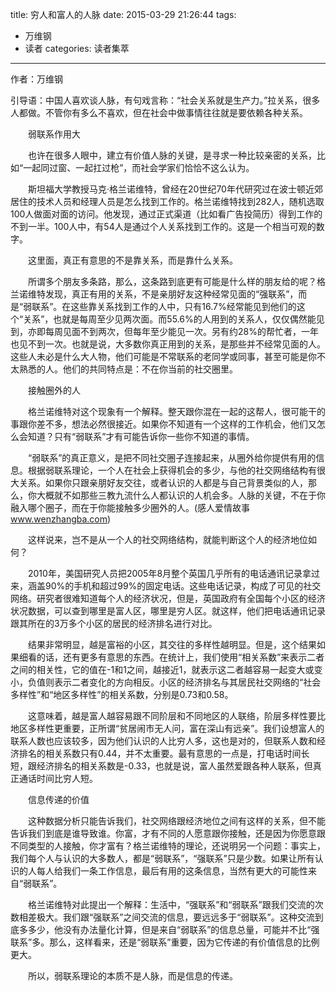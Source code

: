 title: 穷人和富人的人脉
date: 2015-03-29 21:26:44
tags:
- 万维钢
- 读者
categories: 读者集萃
---

作者：万维钢

引导语：中国人喜欢谈人脉，有句戏言称：“社会关系就是生产力。”拉关系，很多人都做。不管你有多么不喜欢，但在社会中做事情往往就是要依赖各种关系。


　　弱联系作用大

　　也许在很多人眼中，建立有价值人脉的关键，是寻求一种比较亲密的关系，比如“一起同过窗、一起扛过枪”，而社会学家们恰恰不这么认为。

　　斯坦福大学教授马克·格兰诺维特，曾经在20世纪70年代研究过在波士顿近郊居住的技术人员和经理人员是怎么找到工作的。格兰诺维特找到282人，随机选取100人做面对面的访问。他发现，通过正式渠道（比如看广告投简历）得到工作的不到一半。100人中，有54人是通过个人关系找到工作的。这是一个相当可观的数字。
<!--more-->
　　这里面，真正有意思的不是靠关系，而是靠什么关系。

　　所谓多个朋友多条路，那么，这条路到底更有可能是什么样的朋友给的呢？格兰诺维特发现，真正有用的关系，不是亲朋好友这种经常见面的“强联系”，而是“弱联系”。在这些靠关系找到工作的人中，只有16.7%经常能见到他们的这个“关系”，也就是每周至少见两次面。而55.6%的人用到的关系人，仅仅偶然能见到，亦即每周见面不到两次，但每年至少能见一次。另有约28%的帮忙者，一年也见不到一次。也就是说，大多数你真正用到的关系，是那些并不经常见面的人。这些人未必是什么大人物，他们可能是不常联系的老同学或同事，甚至可能是你不太熟悉的人。他们的共同特点是：不在你当前的社交圈里。

　　接触圈外的人

　　格兰诺维特对这个现象有一个解释。整天跟你混在一起的这帮人，很可能干的事跟你差不多，想法必然很接近。如果你不知道有一个这样的工作机会，他们又怎么会知道？只有“弱联系”才有可能告诉你一些你不知道的事情。

　　“弱联系”的真正意义，是把不同社交圈子连接起来，从圈外给你提供有用的信息。根据弱联系理论，一个人在社会上获得机会的多少，与他的社交网络结构有很大关系。如果你只跟亲朋好友交往，或者认识的人都是与自己背景类似的人，那么，你大概就不如那些三教九流什么人都认识的人机会多。人脉的关键，不在于你融入哪个圈子，而在于你能接触多少圈外的人。(感人爱情故事 www.wenzhangba.com)

　　这样说来，岂不是从一个人的社交网络结构，就能判断这个人的经济地位如何？

　　2010年，美国研究人员把2005年8月整个英国几乎所有的电话通讯记录拿过来，涵盖90%的手机和超过99%的固定电话。这些电话记录，构成了可见的社交网络。研究者很难知道每个人的经济状况，但是，英国政府有全国每个小区的经济状况数据，可以查到哪里是富人区，哪里是穷人区。就这样，他们把电话通讯记录跟其所在的3万多个小区的居民的经济排名进行对比。

　　结果非常明显，越是富裕的小区，其交往的多样性越明显。但是，这个结果如果细看的话，还有更多有意思的东西。在统计上，我们使用“相关系数”来表示二者之间的相关性，它的值在-1和1之间，越接近1，就表示这二者越容易一起变大或变小，负值则表示二者变化的方向相反。小区的经济排名与其居民社交网络的“社会多样性”和“地区多样性”的相关系数，分别是0.73和0.58。

　　这意味着，越是富人越容易跟不同阶层和不同地区的人联络，阶层多样性要比地区多样性更重要，正所谓“贫居闹市无人问，富在深山有远亲”。我们设想富人的联系人数也应该较多，因为他们认识的人比穷人多，这也是对的，但联系人数和经济排名的相关系数只有0.44，并不太重要。最有意思的一点是，打电话时间长短，跟经济排名的相关系数是-0.33，也就是说，富人虽然爱跟各种人联系，但真正通话时间比穷人短。

　　信息传递的价值

　　这种数据分析只能告诉我们，社交网络跟经济地位之间有这样的关系，但不能告诉我们到底是谁导致谁。你富，才有不同的人愿意跟你接触，还是因为你愿意跟不同类型的人接触，你才富有？格兰诺维特的理论，还说明另一个问题：事实上，我们每个人与认识的大多数人，都是“弱联系”，“强联系”只是少数。如果让所有认识的人每人给我们一条工作信息，最后有用的这条信息，当然有更大的可能性来自“弱联系”。

　　格兰诺维特对此提出一个解释：生活中，“强联系”和“弱联系”跟我们交流的次数相差极大。我们跟“强联系”之间交流的信息，要远远多于“弱联系”。这种交流到底多多少，他没有办法量化计算，但是来自“弱联系”的信息总量，可能并不比“强联系”多。那么，这样看来，还是“弱联系”重要，因为它传递的有价值信息的比例更大。

　　所以，弱联系理论的本质不是人脉，而是信息的传递。

